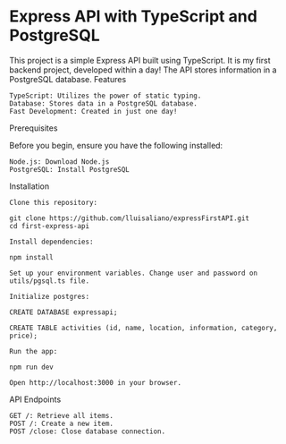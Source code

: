 # Express API with TypeScript and PostgreSQL

This project is a simple Express API built using TypeScript. It is my first backend project, developed within a day! The API stores information in a PostgreSQL database.
Features

    TypeScript: Utilizes the power of static typing.
    Database: Stores data in a PostgreSQL database.
    Fast Development: Created in just one day!

Prerequisites

Before you begin, ensure you have the following installed:

    Node.js: Download Node.js
    PostgreSQL: Install PostgreSQL

Installation

    Clone this repository:

    git clone https://github.com/lluisaliano/expressFirstAPI.git
    cd first-express-api

    Install dependencies:

    npm install

    Set up your environment variables. Change user and password on utils/pgsql.ts file.

    Initialize postgres:

    CREATE DATABASE expressapi;

    CREATE TABLE activities (id, name, location, information, category, price);        

    Run the app:

    npm run dev

    Open http://localhost:3000 in your browser.

API Endpoints

    GET /: Retrieve all items.
    POST /: Create a new item.
    POST /close: Close database connection.
